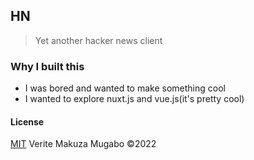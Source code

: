 ## HN

> Yet another hacker news client

### Why I built this

- I was bored and wanted to make something cool
- I wanted to explore nuxt.js and vue.js(it's pretty cool)

#### License

[MIT](https://github.com/veritem/hn/blob/main/LICENSE) Verite Makuza Mugabo &copy;2022

